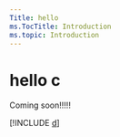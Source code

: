 ```yaml
---
Title: hello
ms.TocTitle: Introduction
ms.topic: Introduction
---
```


# hello c

Coming soon!!!!!

[!INCLUDE [d](d.md)]